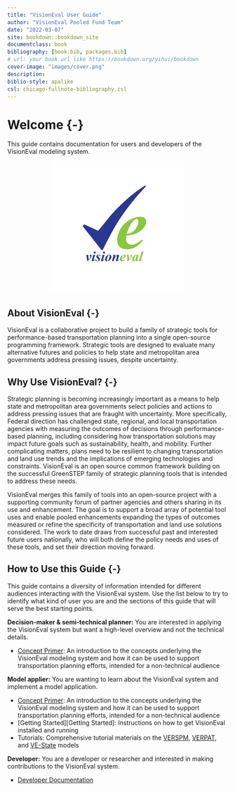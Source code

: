 ```yaml
--- 
title: "VisionEval User Guide"
author: "VisionEval Pooled Fund Team"
date: "2022-03-07"
site: bookdown::bookdown_site
documentclass: book
bibliography: [book.bib, packages.bib]
# url: your book url like https://bookdown.org/yihui/bookdown
cover-image: "images/cover.png"
description: 
biblio-style: apalike
csl: chicago-fullnote-bibliography.csl
---
```


# Welcome {-}
This guide contains documentation for users and developers of the VisionEval modeling system.

<p style="text-align: center;"><img src="images/cover.png" width="300" height="300" alt="VisionEval User Guide" /></a></p>

## About VisionEval {-}
VisionEval is a collaborative project to build a family of strategic tools for performance-based transportation planning into a single open-source programming framework. Strategic tools are designed to evaluate many alternative futures and policies to help state and metropolitan area governments address pressing issues, despite uncertainty. 

## Why Use VisionEval? {-}
Strategic planning is becoming increasingly important as a means to help state and metropolitan area governments select policies and actions to address pressing issues that are fraught with uncertainty. More specifically, Federal direction has challenged state, regional, and local transportation agencies with measuring the outcomes of decisions through performance-based planning, including considering how transportation solutions may impact future goals such as sustainability, health, and mobility. Further complicating matters, plans need to be resilient to changing transportation and land use trends and the implications of emerging technologies and constraints. VisionEval is an open source common framework building on the successful GreenSTEP family of strategic planning tools that is intended to address these needs.

VisionEval merges this family of tools into an open-source project with a supporting community forum of partner agencies and others sharing in its use and enhancement. The goal is to support a broad array of potential tool uses and enable pooled enhancements expanding the types of outcomes measured or refine the specificity of transportation and land use solutions considered. The work to date draws from successful past and interested future users nationally, who will both define the policy needs and uses of these tools, and set their direction moving forward.

## How to Use this Guide {-}
This guide contains a diversity of information intended for different audiences interacting with the VisionEval system. Use the list below to try to identify what kind of user you are and the sections of this guide that will serve the best starting points.

**Decision-maker & semi-technical planner:** You are interested in applying the VisionEval system but want a high-level overview and not the technical details.

* [Concept Primer](#conceptprimer): An introduction to the concepts underlying the VisionEval modeling system and how it can be used to support transportation planning efforts, intended for a non-technical audience

**Model applier:** You are wanting to learn about the VisionEval system and implement a model application.

* [Concept Primer](#conceptprimer): An introduction to the concepts underlying the VisionEval modeling system and how it can be used to support transportation planning efforts, intended for a non-technical audience
* [Getting Started][Getting Started]: Instructions on how to get VisionEval installed and running
* Tutorials: Comprehensive tutorial materials on the [VERSPM](#verspm), [VERPAT](#verpat), and [VE-State](#vestate) models

**Developer:** You are a developer or researcher and interested in making contributions to the VisionEval system.

* [Developer Documentation](#developer)


